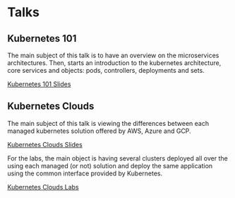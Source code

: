 # Talks

## Kubernetes 101

The main subject of this talk is to have an overview on the microservices architectures. Then, starts an introduction to the kubernetes architecture, core services and objects: pods, controllers, deployments and sets.

[Kubernetes 101 Slides](101/)

## Kubernetes Clouds

The main subject of this talk is viewing the differences between each managed kubernetes solution offered by AWS, Azure and GCP.

[Kubernetes Clouds Slides](clouds/)

For the labs, the main object is having several clusters deployed all over the using each managed (or not) solution and deploy the same application using the common interface provided by Kubernetes.

[Kubernetes Clouds Labs](clouds/labs)